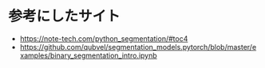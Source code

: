 # 参考にしたサイト

- https://note-tech.com/python_segmentation/#toc4
- https://github.com/qubvel/segmentation_models.pytorch/blob/master/examples/binary_segmentation_intro.ipynb
